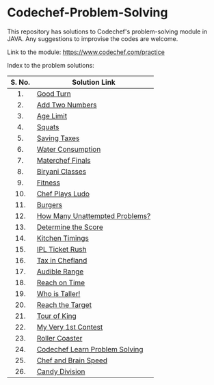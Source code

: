 # Codechef-Problem-Solving
This repository has solutions to Codechef's problem-solving module in JAVA. Any suggestions to improvise the codes are welcome.

Link to the module: https://www.codechef.com/practice

Index to the problem solutions:

| S. No.  | Solution Link |
|:---------------:|---------------|
|1.| [Good Turn](https://github.com/niharika1102/Codechef-Problem-Solving-JAVA/blob/main/Good%20Turn.java)|
|2.|[Add Two Numbers](https://github.com/niharika1102/Codechef-Problem-Solving-JAVA/blob/main/Add%20Two%20Numbers.java)|
|3.|[Age Limit](https://github.com/niharika1102/Codechef-Problem-Solving-JAVA/blob/main/Age%20Limit.java)|
|4.|[Squats](https://github.com/niharika1102/Codechef-Problem-Solving-JAVA/blob/main/Squats.java)|
|5.|[Saving Taxes](https://github.com/niharika1102/Codechef-Problem-Solving-JAVA/blob/main/Saving%20Taxes.java)|
|6.|[Water Consumption](https://github.com/niharika1102/Codechef-Problem-Solving-JAVA/blob/main/Water%20Consumption.java)|
|7.|[Materchef Finals](https://github.com/niharika1102/Codechef-Problem-Solving-JAVA/blob/main/Masterchef%20Finals.java)|
|8.|[Biryani Classes](https://github.com/niharika1102/Codechef-Problem-Solving-JAVA/blob/main/Biryani%20Classes.java)|
|9.|[Fitness](https://github.com/niharika1102/Codechef-Problem-Solving-JAVA/blob/main/Fitness.java)|
|10.|[Chef Plays Ludo](https://github.com/niharika1102/Codechef-Problem-Solving-JAVA/blob/main/Chef%20Plays%20Ludo.java)|
|11.|[Burgers](https://github.com/niharika1102/Codechef-Problem-Solving-JAVA/blob/main/Burgers.java)|
|12.|[How Many Unattempted Problems?](https://github.com/niharika1102/Codechef-Problem-Solving-JAVA/blob/main/How%20Many%20Unattempted%20Problems.java)|
|13.|[Determine the Score](https://github.com/niharika1102/Codechef-Problem-Solving-JAVA/blob/main/Determine%20The%20Score.java)|
|14.|[Kitchen Timings](https://github.com/niharika1102/Codechef-Problem-Solving-JAVA/blob/main/Kitchen%20Timings.java)|
|15.|[IPL Ticket Rush](https://github.com/niharika1102/Codechef-Problem-Solving-JAVA/blob/main/IPL%20Ticket%20Rush.java)|
|16.|[Tax in Chefland](https://github.com/niharika1102/Codechef-Problem-Solving-JAVA/blob/main/Tax%20in%20Chefland.java)|
|17.|[Audible Range](https://github.com/niharika1102/Codechef-Problem-Solving-JAVA/blob/main/Audible%20Range.java)|
|18.|[Reach on Time](https://github.com/niharika1102/Codechef-Problem-Solving-JAVA/blob/main/Reach%20on%20Time.java)|
|19.|[Who is Taller!](https://github.com/niharika1102/Codechef-Problem-Solving-JAVA/blob/main/Who%20is%20Taller!.java)|
|20.|[Reach the Target](https://github.com/niharika1102/Codechef-Problem-Solving-JAVA/blob/main/Reach%20the%20Target.java)|
|21.|[Tour of King](https://github.com/niharika1102/Codechef-Problem-Solving-JAVA/blob/main/Tour%20of%20King.java)|
|22.|[My Very 1st Contest](https://github.com/niharika1102/Codechef-Problem-Solving-JAVA/blob/main/My%20Very%201st%20Contest.java)|
|23.|[Roller Coaster](https://github.com/niharika1102/Codechef-Problem-Solving-JAVA/blob/main/Roller%20Coaster.java)|
|24.|[Codechef Learn Problem Solving](https://github.com/niharika1102/Codechef-Problem-Solving-JAVA/blob/main/CodeChef%20Learn%20Problem%20Solving.java)|
|25.|[Chef and Brain Speed](https://github.com/niharika1102/Codechef-Problem-Solving-JAVA/blob/main/Chef%20and%20Brain%20Speed.java)|
|26.|[Candy Division](https://github.com/niharika1102/Codechef-Problem-Solving-JAVA/blob/main/Candy%20Division.java)|
